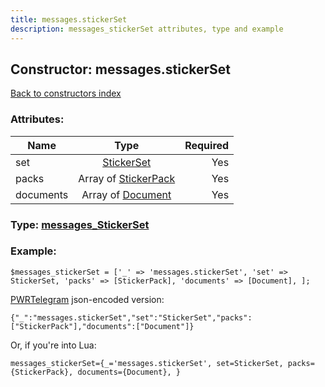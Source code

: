 ```yaml
---
title: messages.stickerSet
description: messages_stickerSet attributes, type and example
---
```

## Constructor: messages.stickerSet  
[Back to constructors index](index.md)



### Attributes:

| Name     |    Type       | Required |
|----------|:-------------:|---------:|
|set|[StickerSet](../types/StickerSet.md) | Yes|
|packs|Array of [StickerPack](../types/StickerPack.md) | Yes|
|documents|Array of [Document](../types/Document.md) | Yes|



### Type: [messages\_StickerSet](../types/messages_StickerSet.md)


### Example:

```
$messages_stickerSet = ['_' => 'messages.stickerSet', 'set' => StickerSet, 'packs' => [StickerPack], 'documents' => [Document], ];
```  

[PWRTelegram](https://pwrtelegram.xyz) json-encoded version:

```
{"_":"messages.stickerSet","set":"StickerSet","packs":["StickerPack"],"documents":["Document"]}
```


Or, if you're into Lua:  


```
messages_stickerSet={_='messages.stickerSet', set=StickerSet, packs={StickerPack}, documents={Document}, }

```


